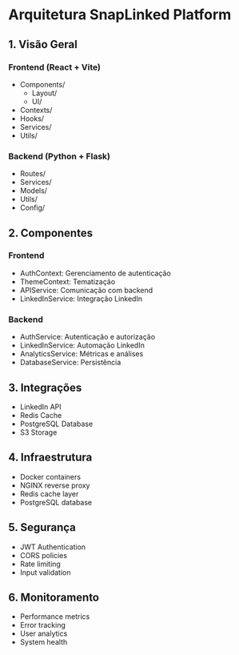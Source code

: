# Arquitetura SnapLinked Platform

## 1. Visão Geral

### Frontend (React + Vite)
- Components/
  - Layout/
  - UI/
- Contexts/
- Hooks/
- Services/
- Utils/

### Backend (Python + Flask)
- Routes/
- Services/
- Models/
- Utils/
- Config/

## 2. Componentes

### Frontend
- AuthContext: Gerenciamento de autenticação
- ThemeContext: Tematização
- APIService: Comunicação com backend
- LinkedInService: Integração LinkedIn

### Backend
- AuthService: Autenticação e autorização
- LinkedInService: Automação LinkedIn
- AnalyticsService: Métricas e análises
- DatabaseService: Persistência

## 3. Integrações

- LinkedIn API
- Redis Cache
- PostgreSQL Database
- S3 Storage

## 4. Infraestrutura

- Docker containers
- NGINX reverse proxy
- Redis cache layer
- PostgreSQL database

## 5. Segurança

- JWT Authentication
- CORS policies
- Rate limiting
- Input validation

## 6. Monitoramento

- Performance metrics
- Error tracking
- User analytics
- System health